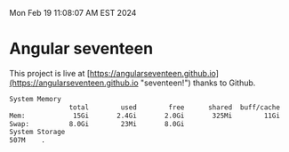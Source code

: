 Mon Feb 19 11:08:07 AM EST 2024

# Angular seventeen


This project is live at [https://angularseventeen.github.io](https://angularseventeen.github.io "seventeen!") thanks to Github.

```bash
System Memory
               total        used        free      shared  buff/cache   available
Mem:            15Gi       2.4Gi       2.0Gi       325Mi        11Gi        12Gi
Swap:          8.0Gi        23Mi       8.0Gi
System Storage
507M	.
```
```bash
